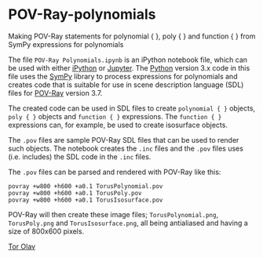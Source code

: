 # POV-Ray-polynomials
Making POV-Ray statements for polynomial { }, poly { } and function { } from SymPy expressions for polynomials

The file ``POV-Ray Polynomials.ipynb`` is an iPython notebook file, which can be used with either [iPython](https://ipython.org) or [Jupyter](https://jupyter.org).
The [Python](https://www.python.org) version 3.x code in this file uses the [SymPy](http://www.sympy.org) library to process expressions for polynomials and creates code that is suitable for use in scene description language (SDL) files for [POV-Ray](http://www.povray.org) version 3.7.

The created code can be used in SDL files to create ``polynomial { }`` objects, ``poly { }`` objects and ``function { }`` expressions. The ``function { }`` expressions can, for example, be used to create isosurface objects.

The ``.pov`` files are sample POV-Ray SDL files that can be used to render such objects. The notebook creates the ``.inc`` files and the ``.pov`` files uses (i.e. includes) the SDL code in the ``.inc`` files.

The ``.pov`` files can be parsed and rendered with POV-Ray like this:
```shell
povray +w800 +h600 +a0.1 TorusPolynomial.pov
povray +w800 +h600 +a0.1 TorusPoly.pov
povray +w800 +h600 +a0.1 TorusIsosurface.pov
```

POV-Ray will then create these image files; ``TorusPolynomial.png``, ``TorusPoly.png`` and ``TorusIsosurface.png``, all being antialiased and having a size of 800x600 pixels.

[Tor Olav](http://subcube.com)
